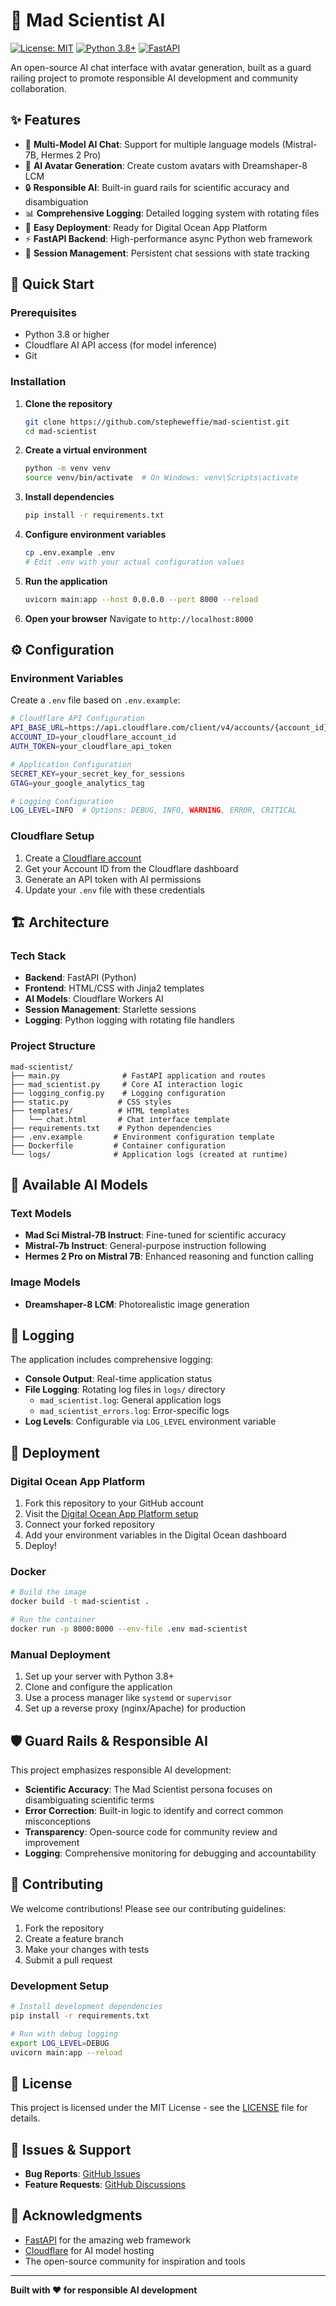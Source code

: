 # 🧪 Mad Scientist AI

[![License: MIT](https://img.shields.io/badge/License-MIT-yellow.svg)](https://opensource.org/licenses/MIT)
[![Python 3.8+](https://img.shields.io/badge/python-3.8+-blue.svg)](https://www.python.org/downloads/)
[![FastAPI](https://img.shields.io/badge/FastAPI-0.108.0-009688.svg)](https://fastapi.tiangolo.com/)

An open-source AI chat interface with avatar generation, built as a guard railing project to promote responsible AI development and community collaboration.

## ✨ Features

- 🤖 **Multi-Model AI Chat**: Support for multiple language models (Mistral-7B, Hermes 2 Pro)
- 🎨 **AI Avatar Generation**: Create custom avatars with Dreamshaper-8 LCM
- 🔒 **Responsible AI**: Built-in guard rails for scientific accuracy and disambiguation
- 📊 **Comprehensive Logging**: Detailed logging system with rotating files
- 🔧 **Easy Deployment**: Ready for Digital Ocean App Platform
- ⚡ **FastAPI Backend**: High-performance async Python web framework
- 🎯 **Session Management**: Persistent chat sessions with state tracking

## 🚀 Quick Start

### Prerequisites

- Python 3.8 or higher
- Cloudflare AI API access (for model inference)
- Git

### Installation

1. **Clone the repository**
   ```bash
   git clone https://github.com/stepheweffie/mad-scientist.git
   cd mad-scientist
   ```

2. **Create a virtual environment**
   ```bash
   python -m venv venv
   source venv/bin/activate  # On Windows: venv\Scripts\activate
   ```

3. **Install dependencies**
   ```bash
   pip install -r requirements.txt
   ```

4. **Configure environment variables**
   ```bash
   cp .env.example .env
   # Edit .env with your actual configuration values
   ```

5. **Run the application**
   ```bash
   uvicorn main:app --host 0.0.0.0 --port 8000 --reload
   ```

6. **Open your browser**
   Navigate to `http://localhost:8000`

## ⚙️ Configuration

### Environment Variables

Create a `.env` file based on `.env.example`:

```bash
# Cloudflare API Configuration
API_BASE_URL=https://api.cloudflare.com/client/v4/accounts/{account_id}/ai/run/
ACCOUNT_ID=your_cloudflare_account_id
AUTH_TOKEN=your_cloudflare_api_token

# Application Configuration
SECRET_KEY=your_secret_key_for_sessions
GTAG=your_google_analytics_tag

# Logging Configuration
LOG_LEVEL=INFO  # Options: DEBUG, INFO, WARNING, ERROR, CRITICAL
```

### Cloudflare Setup

1. Create a [Cloudflare account](https://cloudflare.com)
2. Get your Account ID from the Cloudflare dashboard
3. Generate an API token with AI permissions
4. Update your `.env` file with these credentials

## 🏗️ Architecture

### Tech Stack

- **Backend**: FastAPI (Python)
- **Frontend**: HTML/CSS with Jinja2 templates
- **AI Models**: Cloudflare Workers AI
- **Session Management**: Starlette sessions
- **Logging**: Python logging with rotating file handlers

### Project Structure

```
mad-scientist/
├── main.py              # FastAPI application and routes
├── mad_scientist.py     # Core AI interaction logic
├── logging_config.py    # Logging configuration
├── static.py           # CSS styles
├── templates/          # HTML templates
│   └── chat.html       # Chat interface template
├── requirements.txt    # Python dependencies
├── .env.example       # Environment configuration template
├── Dockerfile         # Container configuration
└── logs/              # Application logs (created at runtime)
```

## 🤖 Available AI Models

### Text Models
- **Mad Sci Mistral-7B Instruct**: Fine-tuned for scientific accuracy
- **Mistral-7b Instruct**: General-purpose instruction following
- **Hermes 2 Pro on Mistral 7B**: Enhanced reasoning and function calling

### Image Models
- **Dreamshaper-8 LCM**: Photorealistic image generation

## 📝 Logging

The application includes comprehensive logging:

- **Console Output**: Real-time application status
- **File Logging**: Rotating log files in `logs/` directory
  - `mad_scientist.log`: General application logs
  - `mad_scientist_errors.log`: Error-specific logs
- **Log Levels**: Configurable via `LOG_LEVEL` environment variable

## 🚀 Deployment

### Digital Ocean App Platform

1. Fork this repository to your GitHub account
2. Visit the [Digital Ocean App Platform setup](https://cloud.digitalocean.com/apps/new?source_provider=github&i=8b9068)
3. Connect your forked repository
4. Add your environment variables in the Digital Ocean dashboard
5. Deploy!

### Docker

```bash
# Build the image
docker build -t mad-scientist .

# Run the container
docker run -p 8000:8000 --env-file .env mad-scientist
```

### Manual Deployment

1. Set up your server with Python 3.8+
2. Clone and configure the application
3. Use a process manager like `systemd` or `supervisor`
4. Set up a reverse proxy (nginx/Apache) for production

## 🛡️ Guard Rails & Responsible AI

This project emphasizes responsible AI development:

- **Scientific Accuracy**: The Mad Scientist persona focuses on disambiguating scientific terms
- **Error Correction**: Built-in logic to identify and correct common misconceptions
- **Transparency**: Open-source code for community review and improvement
- **Logging**: Comprehensive monitoring for debugging and accountability

## 🤝 Contributing

We welcome contributions! Please see our contributing guidelines:

1. Fork the repository
2. Create a feature branch
3. Make your changes with tests
4. Submit a pull request

### Development Setup

```bash
# Install development dependencies
pip install -r requirements.txt

# Run with debug logging
export LOG_LEVEL=DEBUG
uvicorn main:app --reload
```

## 📄 License

This project is licensed under the MIT License - see the [LICENSE](LICENSE) file for details.

## 🐛 Issues & Support

- **Bug Reports**: [GitHub Issues](https://github.com/stepheweffie/mad-scientist/issues)
- **Feature Requests**: [GitHub Discussions](https://github.com/stepheweffie/mad-scientist/discussions)

## 🙏 Acknowledgments

- [FastAPI](https://fastapi.tiangolo.com/) for the amazing web framework
- [Cloudflare](https://cloudflare.com) for AI model hosting
- The open-source community for inspiration and tools

---

**Built with ❤️ for responsible AI development**
